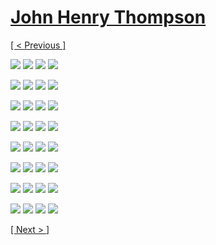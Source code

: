 # [John Henry Thompson](../README.md)

[[ < Previous ]](2016-06-16-1.md)

[![](../media/2016-06-16/10x10-14-thumb.jpg)](../posts/2016-06-16-5.md) [![](../media/2016-06-16/AJ-Graduation-thumb.jpg)](../posts/2016-06-16-6.md) [![](../media/2016-06-16/AJ-Graduation-1-thumb.jpg)](../posts/2016-06-16-7.md) [![](../media/2016-06-16/AJ-Graduation-2-thumb.jpg)](../posts/2016-06-16-8.md)

[![](../media/2016-06-16/AJ-Graduation-3-thumb.jpg)](../posts/2016-06-16-9.md) [![](../media/2016-06-16/AJ-Graduation-4-thumb.jpg)](../posts/2016-06-16-10.md) [![](../media/2016-06-16/AJ-Graduation-5-thumb.jpg)](../posts/2016-06-16-11.md) [![](../media/2016-06-10/AJ-Prom-thumb.jpg)](../posts/2016-06-10-2.md)

[![](../media/2016-06-10/AJ-Prom-1-thumb.jpg)](../posts/2016-06-10-3.md) [![](../media/2016-06-10/AJ-Prom-2-thumb.jpg)](../posts/2016-06-10-4.md) [![](../media/2016-06-10/AJ-Prom-3-thumb.jpg)](../posts/2016-06-10-5.md) [![](../media/2016-06-10/AJ-Prom-4-thumb.jpg)](../posts/2016-06-10-6.md)

[![](../media/2016-06-10/AJ-Prom-5-thumb.jpg)](../posts/2016-06-10-7.md) [![](../media/2016-06-10/AJ-Prom-6-thumb.jpg)](../posts/2016-06-10-8.md) [![](../media/2016-06-10/AJ-Prom-7-thumb.jpg)](../posts/2016-06-10-9.md) [![](../media/2016-06-10/AJ-Prom-8-thumb.jpg)](../posts/2016-06-10-10.md)

[![](../media/2016-06-10/AJ-Prom-9-thumb.jpg)](../posts/2016-06-10-11.md) [![](../media/2016-06-10/AJ-Prom-10-thumb.jpg)](../posts/2016-06-10-12.md) [![](../media/2016-06-10/AJ-Prom-11-thumb.jpg)](../posts/2016-06-10-13.md) [![](../media/2016-06-10/AJ-Prom-12-thumb.jpg)](../posts/2016-06-10-14.md)

[![](../media/2016-06-10/AJ-Prom-13-thumb.jpg)](../posts/2016-06-10-15.md) [![](../media/2016-06-10/AJ-Prom-14-thumb.jpg)](../posts/2016-06-10-16.md) [![](../media/2016-06-10/AJ-Prom-15-thumb.jpg)](../posts/2016-06-10-17.md) [![](../media/2016-06-10/AJ-Prom-16-thumb.jpg)](../posts/2016-06-10-18.md)

[![](../media/2016-06-10/AJ-Prom-17-thumb.jpg)](../posts/2016-06-10-19.md) [![](../media/2016-06-10/AJ-Prom-18-thumb.jpg)](../posts/2016-06-10-20.md) [![](../media/2016-06-10/AJ-Prom-19-thumb.jpg)](../posts/2016-06-10-21.md) [![](../media/2016-06-10/AJ-Prom-20-thumb.jpg)](../posts/2016-06-10-22.md)

[![](../media/2016-06-10/AJ-Prom-21-thumb.jpg)](../posts/2016-06-10-23.md) [![](../media/2016-06-10/AJ-Prom-22-thumb.jpg)](../posts/2016-06-10-24.md) [![](../media/2016-06-10/AJ-Prom-23-thumb.jpg)](../posts/2016-06-10-25.md) [![](../media/2016-06-10/AJ-Prom-24-thumb.jpg)](../posts/2016-06-10-26.md)

[[ Next > ]](2014-08-01-1.md)